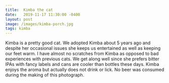 ```yaml
---
title:  Kimba the cat
date:   2019-11-17 11:30:00 -0400
layout: post
image: /images/kimba-porch.jpg
tags: kimba
---
```

Kimba is a pretty good cat.  We adopted Kimba about 5 years ago and
despite her occasional issues she keeps us entertained as well as
keeping our feet warm.  I have almost no scratches from Kimba as opposed to bad experiences with previous cats.  We get along well since she prefers bitter IPAs with fancy labels and cans are cooler than bottles these days.  Kimba enjoys the aroma but actually does not drink or lick.  No beer was consumed during the making of this photograph.
